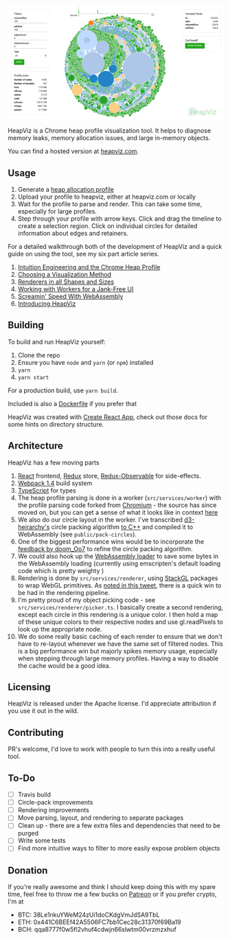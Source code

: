 ![HeapViz preview image](heapviz-full.jpg)

HeapViz is a Chrome heap profile visualization tool. It helps to diagnose memory leaks, memory allocation issues, and large in-memory objects.

You can find a hosted version at [heapviz.com](https://heapviz.com).

## Usage

1.  Generate a [heap allocation profile](https://developers.google.com/web/tools/chrome-devtools/memory-problems/allocation-profiler)
2.  Upload your profile to heapviz, either at heapviz.com or locally
3.  Wait for the profile to parse and render. This can take some time, especially for large profiles.
4.  Step through your profile with arrow keys. Click and drag the timeline to create a selection region. Click on individual circles for detailed information about edges and retainers.

For a detailed walkthrough both of the development of HeapViz and a quick guide on using the tool, see my six part article series.

1.  [Intuition Engineering and the Chrome Heap Profile](https://hackernoon.com/a-tale-of-javascript-performance-61c282f89f2a)
2.  [Choosing a Visualization Method](https://hackernoon.com/a-tale-of-javascript-performance-6011615523e8)
3.  [Renderers in all Shapes and Sizes](https://medium.com/@tomlagier/a-tale-of-javascript-performance-8c4036f479a8)
4.  [Working with Workers for a Jank-Free UI](https://medium.com/@tomlagier/a-tale-of-javascript-performance-bc372e465201)
5.  [Screamin' Speed With WebAssembly](https://hackernoon.com/screamin-speed-with-webassembly-b30fac90cd92)
6.  [Introducing HeapViz](https://medium.com/@tomlagier/a-new-way-to-debug-memory-issues-with-web-apps-4e29df964af2)

## Building

To build and run HeapViz yourself:

1.  Clone the repo
2.  Ensure you have `node` and `yarn` (or `npm`) installed
3.  `yarn`
4.  `yarn start`

For a production build, use `yarn build`.

Included is also a [Dockerfile](scripts/Dockerfile) if you prefer that

HeapViz was created with [Create React App](https://github.com/facebook/create-react-app), check out those docs for some hints on directory structure.

## Architecture

HeapViz has a few moving parts

1.  [React](https://reactjs.org/) frontend, [Redux](https://redux.js.org/) store, [Redux-Observable](https://redux-observable.js.org/) for side-effects.
2.  [Webpack 1.4](https://webpack.js.org/) build system
3.  [TypeScript](https://www.typescriptlang.org/) for types
4.  The heap profile parsing is done in a worker (`src/services/worker`) with the profile parsing code forked from [Chromium](https://www.chromium.org/Home) - the source has since moved on, but you can get a sense of what it looks like in context [here](https://cs.chromium.org/chromium/src/third_party/blink/renderer/devtools/front_end/heap_snapshot_worker/HeapSnapshot.js?q=HeapSnapshot&sq=package:chromium&l=33)
5.  We also do our circle layout in the worker. I've transcribed [d3-heirarchy's](https://github.com/d3/d3-hierarchy) circle packing algorithm [to C++](https://github.com/tomlagier/circle-pack) and compiled it to WebAssembly (see `public/pack-circles`).
6.  One of the biggest performance wins would be to incorporate the [feedback by doom_Oo7](https://www.reddit.com/r/programming/comments/6kyjsr/screamin_fast_webapps_with_webassembly/djq84qp/) to refine the circle packing algorithm.
7.  We could also hook up the [WebAssembly loader](https://github.com/ballercat/wasm-loader) to save some bytes in the WebAssembly loading (currently using emscripten's default loading code which is pretty weighty
    )
8.  Rendering is done by `src/services/renderer`, using [StackGL](http://stack.gl/) packages to wrap WebGL primitives. As [noted in this tweet](https://twitter.com/DoctorGester/status/976937143972061185), there is a quick win to be had in the rendering pipeline.
9.  I'm pretty proud of my object picking code - see `src/services/renderer/picker.ts`. I basically create a second rendering, except each circle in this rendering is a unique color. I then hold a map of these unique colors to their respective nodes and use gl.readPixels to look up the appropriate node.
10. We do some really basic caching of each render to ensure that we don't have to re-layout whenever we have the same set of filtered nodes. This is a big performance win but majorly spikes memory usage, especially when stepping through large memory profiles. Having a way to disable the cache would be a good idea.

## Licensing

HeapViz is released under the Apache license. I'd appreciate attribution if you use it out in the wild.

## Contributing

PR's welcome, I'd love to work with people to turn this into a really useful tool.

## To-Do

* [ ] Travis build
* [ ] Circle-pack improvements
* [ ] Rendering improvements
* [ ] Move parsing, layout, and rendering to separate packages
* [ ] Clean up - there are a few extra files and dependencies that need to be purged
* [ ] Write some tests
* [ ] Find more intuitive ways to filter to more easily expose problem objects

## Donation

If you're really awesome and think I should keep doing this with my spare time, feel free to throw me a few bucks on [Patreon](https://www.patreon.com/bePatron?c=1697158) or if you prefer crypto, I'm at

* BTC: 38Le1nkuYWeM24zUi1doCKdgVmJdSA9TbL
* ETH: 0x441C6BEEf42A5506FC7bb1Cec28c31370f69Ba19
* BCH: qqa8777f0w5fl2vhuf4cdwjn66slwtm00vrzmzxhuf
